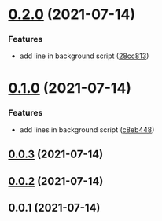 # [0.2.0](https://github.com/richabharti1/v3-template-temporary/compare/v0.1.0...v0.2.0) (2021-07-14)


### Features

* add line in background script ([28cc813](https://github.com/richabharti1/v3-template-temporary/commit/28cc8138f9bbefbc1a6f7ce1053af917152c5ff9))

# [0.1.0](https://github.com/richabharti1/v3-template-temporary/compare/v0.0.3...v0.1.0) (2021-07-14)


### Features

* add lines in background script ([c8eb448](https://github.com/richabharti1/v3-template-temporary/commit/c8eb448e7f311441339bc8d12ecc32f17169c393))

## [0.0.3](https://github.com/richabharti1/v3-template-temporary/compare/v0.0.2...v0.0.3) (2021-07-14)

## [0.0.2](https://github.com/scriptabytes/v3-extension-react-template/compare/v0.0.1...v0.0.2) (2021-07-14)

## 0.0.1 (2021-07-14)

